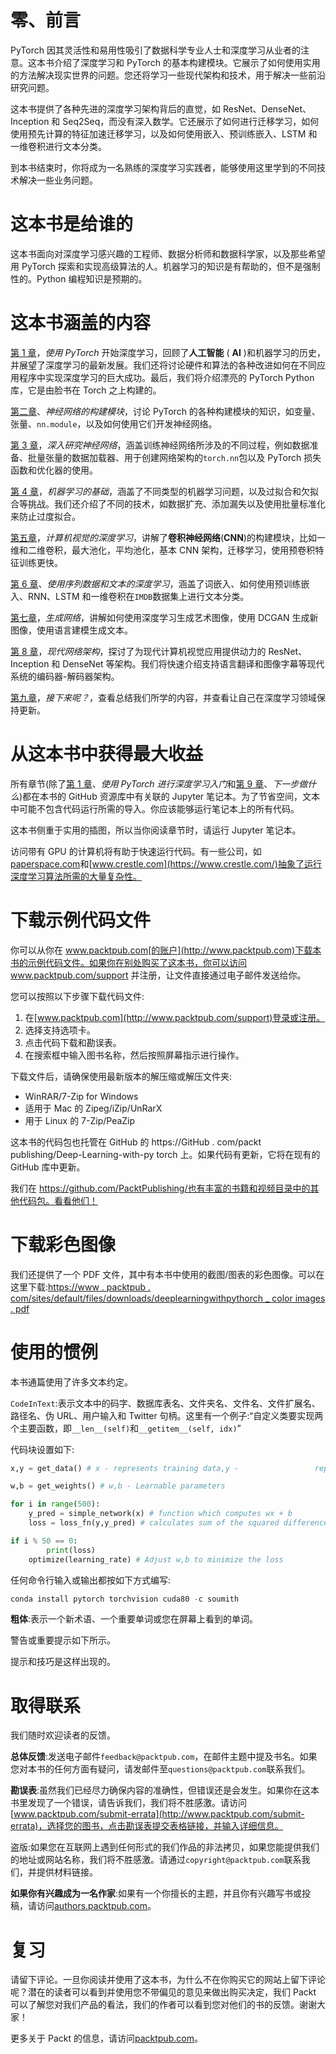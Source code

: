 # 零、前言

PyTorch 因其灵活性和易用性吸引了数据科学专业人士和深度学习从业者的注意。这本书介绍了深度学习和 PyTorch 的基本构建模块。它展示了如何使用实用的方法解决现实世界的问题。您还将学习一些现代架构和技术，用于解决一些前沿研究问题。

这本书提供了各种先进的深度学习架构背后的直觉，如 ResNet、DenseNet、Inception 和 Seq2Seq，而没有深入数学。它还展示了如何进行迁移学习，如何使用预先计算的特征加速迁移学习，以及如何使用嵌入、预训练嵌入、LSTM 和一维卷积进行文本分类。

到本书结束时，你将成为一名熟练的深度学习实践者，能够使用这里学到的不同技术解决一些业务问题。

# 这本书是给谁的

这本书面向对深度学习感兴趣的工程师、数据分析师和数据科学家，以及那些希望用 PyTorch 探索和实现高级算法的人。机器学习的知识是有帮助的，但不是强制性的。Python 编程知识是预期的。

# 这本书涵盖的内容

[第 1 章](1.html)，*使用 PyTorch* 开始深度学习，回顾了**人工智能** ( **AI** )和机器学习的历史，并展望了深度学习的最新发展。我们还将讨论硬件和算法的各种改进如何在不同应用程序中实现深度学习的巨大成功。最后，我们将介绍漂亮的 PyTorch Python 库，它是由脸书在 Torch 之上构建的。

[第二章](2.html)、*神经网络的构建模块*，讨论 PyTorch 的各种构建模块的知识，如变量、张量、`nn.module`，以及如何使用它们开发神经网络。

[第 3 章](2.html)，*深入研究神经网络*，涵盖训练神经网络所涉及的不同过程，例如数据准备、批量张量的数据加载器、用于创建网络架构的`torch.nn`包以及 PyTorch 损失函数和优化器的使用。

[第 4 章](3.html)，*机器学习的基础*，涵盖了不同类型的机器学习问题，以及过拟合和欠拟合等挑战。我们还介绍了不同的技术，如数据扩充、添加漏失以及使用批量标准化来防止过度拟合。

[第五章](4.html)，*计算机视觉的深度学习*，讲解了**卷积神经网络**(**CNN**)的构建模块，比如一维和二维卷积，最大池化，平均池化，基本 CNN 架构，迁移学习，使用预卷积特征训练更快。

[第 6 章](5.html)、*使用序列数据和文本的深度学习*，涵盖了词嵌入、如何使用预训练嵌入、RNN、LSTM 和一维卷积在`IMDB`数据集上进行文本分类。

[第七章](6.html)，*生成网络*，讲解如何使用深度学习生成艺术图像，使用 DCGAN 生成新图像，使用语言建模生成文本。

[第 8 章](7.html)，*现代网络架构*，探讨了为现代计算机视觉应用提供动力的 ResNet、Inception 和 DenseNet 等架构。我们将快速介绍支持语言翻译和图像字幕等现代系统的编码器-解码器架构。

[第九章](8.html)，*接下来呢？*，查看总结我们所学的内容，并查看让自己在深度学习领域保持更新。

# 从这本书中获得最大收益

所有章节(除了[第 1 章](1.html)、*使用 PyTorch 进行深度学习入门*和[第 9 章](8.html)、*下一步做什么*)都在本书的 GitHub 资源库中有关联的 Jupyter 笔记本。为了节省空间，文本中可能不包含代码运行所需的导入。你应该能够运行笔记本上的所有代码。

这本书侧重于实用的插图，所以当你阅读章节时，请运行 Jupyter 笔记本。

访问带有 GPU 的计算机将有助于快速运行代码。有一些公司，如[paperspace.com](https://www.paperspace.com/)和[www.crestle.com](https://www.crestle.com/)抽象了运行深度学习算法所需的大量复杂性。

# 下载示例代码文件

你可以从你在 www.packtpub.com[的账户](http://www.packtpub.com)下载本书的示例代码文件。如果你在别处购买了这本书，你可以访问 www.packtpub.com/support 并注册，让文件直接通过电子邮件发送给你。

您可以按照以下步骤下载代码文件:

1.  在[www.packtpub.com](http://www.packtpub.com/support)登录或注册。
2.  选择支持选项卡。
3.  点击代码下载和勘误表。
4.  在搜索框中输入图书名称，然后按照屏幕指示进行操作。

下载文件后，请确保使用最新版本的解压缩或解压文件夹:

*   WinRAR/7-Zip for Windows
*   适用于 Mac 的 Zipeg/iZip/UnRarX
*   用于 Linux 的 7-Zip/PeaZip

这本书的代码包也托管在 GitHub 的 https://GitHub . com/packt publishing/Deep-Learning-with-py torch 上。如果代码有更新，它将在现有的 GitHub 库中更新。

我们在 https://github.com/PacktPublishing/也有丰富的书籍和视频目录中的其他代码包。看看他们！

# 下载彩色图像

我们还提供了一个 PDF 文件，其中有本书中使用的截图/图表的彩色图像。可以在这里下载:[https://www . packtpub . com/sites/default/files/downloads/deeplearningwithpythorch _ color images . pdf](https://www.packtpub.com/sites/default/files/downloads/DeepLearningwithPyTorch_ColorImages.pdf)

# 使用的惯例

本书通篇使用了许多文本约定。

`CodeInText`:表示文本中的码字、数据库表名、文件夹名、文件名、文件扩展名、路径名、伪 URL、用户输入和 Twitter 句柄。这里有一个例子:“自定义类要实现两个主要函数，即`__len__(self)`和`__getitem__(self, idx)`”

代码块设置如下:

```py
x,y = get_data() # x - represents training data,y -                 represents target variables

w,b = get_weights() # w,b - Learnable parameters

for i in range(500):
    y_pred = simple_network(x) # function which computes wx + b
    loss = loss_fn(y,y_pred) # calculates sum of the squared differences of y and y_pred

if i % 50 == 0: 
        print(loss)
    optimize(learning_rate) # Adjust w,b to minimize the loss
```

任何命令行输入或输出都按如下方式编写:

```py
conda install pytorch torchvision cuda80 -c soumith
```

**粗体**:表示一个新术语、一个重要单词或您在屏幕上看到的单词。

警告或重要提示如下所示。

提示和技巧是这样出现的。

# 取得联系

我们随时欢迎读者的反馈。

**总体反馈**:发送电子邮件`feedback@packtpub.com`，在邮件主题中提及书名。如果您对本书的任何方面有疑问，请发邮件至`questions@packtpub.com`联系我们。

**勘误表**:虽然我们已经尽力确保内容的准确性，但错误还是会发生。如果你在这本书里发现了一个错误，请告诉我们，我们将不胜感激。请访问[www.packtpub.com/submit-errata](http://www.packtpub.com/submit-errata)，选择您的图书，点击勘误表提交表格链接，并输入详细信息。

盗版:如果您在互联网上遇到任何形式的我们作品的非法拷贝，如果您能提供我们的地址或网站名称，我们将不胜感激。请通过`copyright@packtpub.com`联系我们，并提供材料链接。

**如果你有兴趣成为一名作家**:如果有一个你擅长的主题，并且你有兴趣写书或投稿，请访问[authors.packtpub.com](http://authors.packtpub.com/)。

# 复习

请留下评论。一旦你阅读并使用了这本书，为什么不在你购买它的网站上留下评论呢？潜在的读者可以看到并使用您不带偏见的意见来做出购买决定，我们 Packt 可以了解您对我们产品的看法，我们的作者可以看到您对他们的书的反馈。谢谢大家！

更多关于 Packt 的信息，请访问[packtpub.com](https://www.packtpub.com/)。